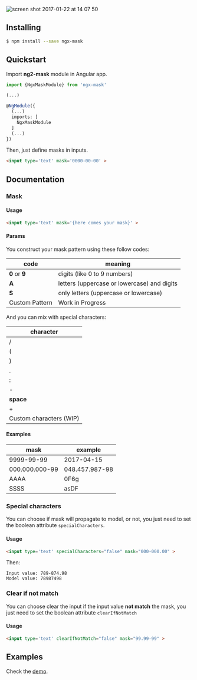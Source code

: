 ![screen shot 2017-01-22 at 14 07 50](https://cloud.githubusercontent.com/assets/1526680/22182355/31d103ca-e0ac-11e6-9664-c7c0399ef69f.png)

## Installing

```bash
$ npm install --save ngx-mask
```

## Quickstart

Import **ng2-mask** module in Angular app.

```typescript
import {NgxMaskModule} from 'ngx-mask'

(...)

@NgModule({
  (...)
  imports: [
    NgxMaskModule
  ]
  (...)
})
```

Then, just define masks in inputs.

```html
<input type='text' mask='0000-00-00' >
```

## Documentation

### Mask

#### Usage

```html 
<input type='text' mask='{here comes your mask}' >
```

#### Params
You construct your mask pattern using these follow codes:

| code | meaning |
|------|---------|
| **0** or **9** | digits (like 0 to 9 numbers) |
| **A** | letters (uppercase or lowercase) and digits |
| **S** | only letters (uppercase or lowercase) |
| Custom Pattern | Work in Progress |

And you can mix with special characters:

| character |
|-----------|
| / | 
| ( | 
| ) |
| . |
| : |
| - |
| **space** |
| + |
| Custom characters (WIP) |

#### Examples

| mask | example |
| ------- | ------- |
| 9999-99-99 | 2017-04-15 |
| 000.000.000-99 | 048.457.987-98 |
| AAAA | 0F6g |
| SSSS | asDF |

### Special characters
You can choose if mask will propagate to model, or not, you just need to set
the boolean attribute `specialCharacters`.

#### Usage

```html 
<input type='text' specialCharacters="false" mask="000-000.00" >
```

Then:

```
Input value: 789-874.98
Model value: 78987498
```

### Clear if not match
You can choose clear the input if the input value **not match** the mask, you just need
to set the boolean attribute `clearIfNotMatch`


#### Usage

```html 
<input type='text' clearIfNotMatch="false" mask="99.99-99" >
```

## Examples

Check the [demo](https://nepipenkoigor.github.io/ngx-mask/).
